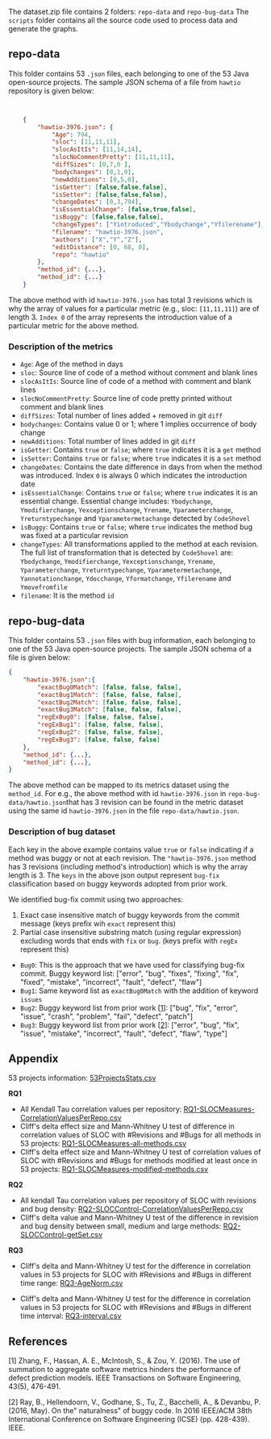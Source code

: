 The dataset.zip file contains 2 folders: `repo-data` and `repo-bug-data`
The `scripts` folder contains all the source code used to process data and generate the graphs.

## repo-data 
This folder contains 53 `.json` files, each belonging to one of the 53 Java open-source projects.
The sample JSON schema of a file from `hawtio` repository is given below:

```json


    {
        "hawtio-3976.json": {
            "Age": 794,
            "sloc": [11,11,11],
            "slocAsItIs": [11,14,14],
            "slocNoCommentPretty": [11,11,11],
            "diffSizes": [0,7,0 ],
            "bodychanges": [0,1,0], 
            "newAdditions": [0,5,0],
            "isGetter": [false,false,false],
            "isSetter": [false,false,false],
            "changeDates": [0,3,794],
            "isEssentialChange": [false,true,false],
            "isBuggy": [false,false,false],
            "changeTypes": ["Yintroduced","Ybodychange","Yfilerename"],
            "filename": "hawtio-3976.json",
            "authors": ["X","Y","Z"],
            "editDistance": [0, 68, 0],
            "repo": "hawtio"
        },
        "method_id": {...},
        "method_id": {...}
    }

```
The above method with id `hawtio-3976.json` has total 3 revisions which is why the array of values for a particular metric (e.g., sloc: `[11,11,11]`) are of length 3. `Index 0` of the array represents the introduction value of a particular metric for the above method.

### Description of the metrics
- `Age`: Age of the method in days
- `sloc`: Source line of code of a method without comment and blank lines
- `slocAsItIs`: Source line of code of a method with comment and blank lines
- `slocNoCommentPretty`: Source line of code pretty printed without comment and blank lines
- `diffSizes`: Total number of lines added + removed in git `diff`
- `bodychanges`: Contains value 0 or 1; where 1 implies occurrence  of body change
- `newAdditions`: Total number of lines added in git `diff`
- `isGetter`: Contains `true` or `false`; where `true` indicates it is a `get` method
- `isSetter`: Contains `true` or `false`; where `true` indicates it is a `set` method
- `changeDates`: Contains the date difference in days from when the method was introduced. Index `0` is always 0 which indicates the introduction date
- `isEssentialChange`: Contains `true` or `false`; where `true` indicates it is an essential change. Essential change includes: `Ybodychange`, `Ymodifierchange`, `Yexceptionschange`, `Yrename`, `Yparameterchange`, `Yreturntypechange` and `Yparametermetachange` detected by `CodeShovel`
- `isBuggy`: Contains `true` or `false`; where `true` indicates the method bug was fixed at a particular revision
- `changeTypes`: All transformations applied to the method at each revision. The full list of transformation that is detected by `CodeShovel` are: `Ybodychange`, `Ymodifierchange`, `Yexceptionschange`, `Yrename`, `Yparameterchange`, `Yreturntypechange`, `Yparametermetachange`, `Yannotationchange`, `Ydocchange`, `Yformatchange`, `Yfilerename` and `Ymovefromfile`
- `filename`: It is the method `id`

## repo-bug-data
This folder contains 53 `.json` files with bug information, each belonging to one of the 53 Java open-source projects.
The sample JSON schema of a file is given below:

```json
{
    "hawtio-3976.json":{
        "exactBug0Match": [false, false, false],
        "exactBug1Match": [false, false, false],
        "exactBug2Match": [false, false, false],
        "exactBug3Match": [false, false, false],
        "regExBug0": [false, false, false],
        "regExBug1": [false, false, false],
        "regExBug2": [false, false, false],
        "regExBug3": [false, false, false]
    },
    "method_id": {...},
    "method_id": {...},
}

```

The above method can be mapped to its metrics dataset using the `method_id`. For e.g., the above method with id `hawtio-3976.json` in `repo-bug-data/hawtio.json`that has 3 revision can be found in  the metric dataset using the same id `hawtio-3976.json` in the file `repo-data/hawtio.json`.

### Description of bug dataset
Each key in the above example contains value `true` or `false` indicating if a method was buggy or not at each revision. The `"hawtio-3976.json` method has 3 revisions (including method's introduction) which is why the array length is 3. The `keys` in the above json output represent `bug-fix` classification based on buggy keywords adopted from prior work.

We identified bug-fix commit using two approaches: 
1. Exact case insensitive match of buggy keywords from the commit message (keys prefix wih `exact` represent this)
2. Partial case insensitive substring match (using regular expression) excluding words that ends with `fix` or `bug`. (keys prefix with `regEx` represent this)

- `Bug0`: This is the approach that we have used for classifying bug-fix commit. Buggy keyword list: ["error", "bug", "fixes", "fixing", "fix", "fixed", "mistake", "incorrect", "fault", "defect", "flaw"]
- `Bug1`: Same keyword list as `exactBug0Match` with the addition of keyword `issues`
- `Bug2`: Buggy keyword list from prior work [[1]](#1): ["bug", "fix", "error", "issue", "crash", "problem", "fail", "defect", "patch"]
- `Bug3`: Buggy keyword list from prior work [[2]](#2): ["error", "bug", "fix", "issue", "mistake", "incorrect", "fault", "defect", "flaw", "type"]


## Appendix

53 projects information: [53ProjectsStats.csv](/Stats/53ProjectsStats.csv)

**RQ1**
- All Kendall Tau correlation values per repository: [RQ1-SLOCMeasures-CorrelationValuesPerRepo.csv](/Stats/RQ1/RQ1-SLOCMeasures-CorrelationValuesPerRepo.csv)
- Cliff's delta effect size and Mann-Whitney U test of difference in correlation values of SLOC with \#Revisions and \#Bugs for all methods in 53 projects: [RQ1-SLOCMeasures-all-methods.csv](/Stats/RQ1/RQ1-SLOCMeasures-all-methods.csv)
- Cliff's delta effect size and Mann-Whitney U test of correlation values of SLOC with \#Revisions and \#Bugs for methods modified at least once in 53 projects: [RQ1-SLOCMeasures-modified-methods.csv](/Stats/RQ1/RQ1-SLOCMeasures-modified-methods.csv)

**RQ2**
- All kendall Tau correlation values per repository of SLOC with revisions and bug density: [RQ2-SLOCControl-CorrelationValuesPerRepo.csv](Stats/RQ2/RQ2-SLOCControl-CorrelationValuesPerRepo.csv)
- Cliff's delta value and Mann-Whitney U test of the difference in revision and bug density between small, medium and large methods: [RQ2-SLOCControl-getSet.csv](/Stats/RQ2/RQ2-SLOCControl-getSet.csv)

**RQ3**
- Cliff's delta and Mann-Whitney U test for the difference in correlation values in 53 projects for SLOC with \#Revisions and \#Bugs in different time range: [RQ3-AgeNorm.csv](/Stats/RQ3/RQ3-AgeNorm.csv)

- Cliff's delta and Mann-Whitney U test for the difference in correlation values in 53 projects for SLOC with \#Revisions and \#Bugs in different time interval: [RQ3-interval.csv](/Stats/RQ3/RQ3-interval.csv)


## References
<a id="1">[1]</a> 
Zhang, F., Hassan, A. E., McIntosh, S., & Zou, Y. (2016). The use of summation to aggregate software metrics hinders the performance of defect prediction models. IEEE Transactions on Software Engineering, 43(5), 476-491.

<a id="2">[2]</a> 
Ray, B., Hellendoorn, V., Godhane, S., Tu, Z., Bacchelli, A., & Devanbu, P. (2016, May). On the" naturalness" of buggy code. In 2016 IEEE/ACM 38th International Conference on Software Engineering (ICSE) (pp. 428-439). IEEE.

